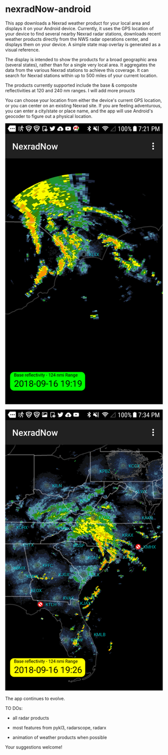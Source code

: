 # nexradNow-android

This app downloads a Nexrad weather product for your local area and displays it on your Android device. Currently, it uses
the GPS location of your device to find several nearby Nexrad radar stations, downloads recent weather products directly from
the NWS radar operations center, and displays them on your device. A simple state map overlay is generated as a visual reference.

The display is intended to show the products for a broad geographic area (several states), rather than for a single
very local area. It aggregates the data from the various Nexrad stations to achieve this coverage. It can search
for Nexrad stations within up to 500 miles of your current location.

The products currently supported include the base & composite reflectivities at 120 and 240 nm ranges.
I will add more proucts 

You can choose your location from either the device's current GPS location, or you can center on an existing Nexrad site.
If you are feeling adventurous, you can enter a city/state or place name, and the app will use Android's geocoder to
figure out a physical location.

![Image](/screenshots/screenshot1.png)

![Image](/screenshots/screenshot2.png)

The app continues to evolve.

TO DOs: 

* all radar products 

* most features from pykl3, radarscope, radarx  

* animation of weather products when possible

Your suggestions welcome!
